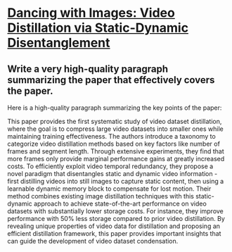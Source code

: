 # [Dancing with Images: Video Distillation via Static-Dynamic   Disentanglement](https://arxiv.org/abs/2312.00362)

## Write a very high-quality paragraph summarizing the paper that effectively covers the paper.

 Here is a high-quality paragraph summarizing the key points of the paper:

This paper provides the first systematic study of video dataset distillation, where the goal is to compress large video datasets into smaller ones while maintaining training effectiveness. The authors introduce a taxonomy to categorize video distillation methods based on key factors like number of frames and segment length. Through extensive experiments, they find that more frames only provide marginal performance gains at greatly increased costs. To efficiently exploit video temporal redundancy, they propose a novel paradigm that disentangles static and dynamic video information - first distilling videos into still images to capture static content, then using a learnable dynamic memory block to compensate for lost motion. Their method combines existing image distillation techniques with this static-dynamic approach to achieve state-of-the-art performance on video datasets with substantially lower storage costs. For instance, they improve performance with 50% less storage compared to prior video distillation. By revealing unique properties of video data for distillation and proposing an efficient distillation framework, this paper provides important insights that can guide the development of video dataset condensation.
